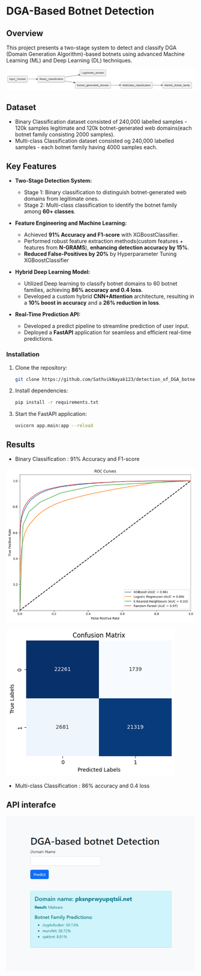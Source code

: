 # DGA-Based Botnet Detection

## Overview
This project presents a two-stage system to detect and classify DGA (Domain Generation Algorithm)-based botnets using advanced Machine Learning (ML) and Deep Learning (DL) techniques. 

![flowchart](docs/Screenshot%202024-12-15%20192739.png)

## Dataset
- Binary Classification dataset consisted of 240,000 labelled samples - 120k samples legitimate and 120k botnet-generated web domains(each botnet family consisting 2000 samples).
- Multi-class Classification dataset consisted og 240,000 labelled samples - each botnet family having 4000 samples each.

## Key Features
- **Two-Stage Detection System:**
  - Stage 1: Binary classification to distinguish botnet-generated web domains from legitimate ones.
  - Stage 2: Multi-class classification to identify the botnet family among **60+ classes**.

- **Feature Engineering and Machine Learning:**
  - Achieved **91% Accuracy and F1-score** with XGBoostClassifier.
  - Performed robust feature extraction methods(custom features + features from **N-GRAMS**), **enhancing detection accuracy by 15%**.
  - **Reduced False-Positives by 20%** by Hyperparameter Tuning XGBoostClassifier

- **Hybrid Deep Learning Model:**
  - Utilized Deep learning to classify botnet domains to 60 botnet families, achieving **86% accuracy and 0.4 loss**.
  - Developed a custom hybrid **CNN+Attention** architecture, resulting in a **10% boost in accuracy** and a **26% reduction in loss**.

- **Real-Time Prediction API:**
  - Developed a predict pipeline to streamline prediction of user input.
  - Deployed a **FastAPI** application for seamless and efficient real-time predictions.


### Installation
1. Clone the repository:
   ```bash
   git clone https://github.com/SathvikNayak123/detection_of_DGA_botnets.git
   ```
2. Install dependencies:
   ```bash
   pip install -r requirements.txt
   ```
3. Start the FastAPI application:
   ```bash
   uvicorn app.main:app --reload
   ```
## Results
- Binary Classification : 91% Accuracy and F1-score

![ROC](docs/output.png)

![cm](docs/output1.png)

- Multi-class Classification : 86% accuracy and 0.4 loss

## API interafce

![api](docs/api_interface.jpg)
